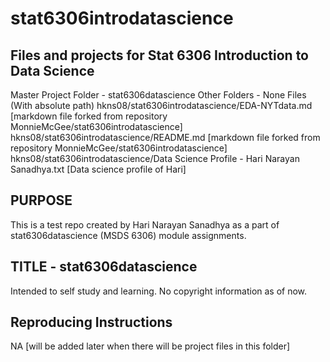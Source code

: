 # stat6306introdatascience

## Files and projects for Stat 6306 Introduction to Data Science
Master Project Folder - stat6306datascience
Other Folders - None
Files (With absolute path) 
  hkns08/stat6306introdatascience/EDA-NYTdata.md  [markdown file forked from repository MonnieMcGee/stat6306introdatascience]
  hkns08/stat6306introdatascience/README.md   [markdown file forked from repository MonnieMcGee/stat6306introdatascience]
  hkns08/stat6306introdatascience/Data Science Profile - Hari Narayan Sanadhya.txt  [Data science profile of Hari]

## PURPOSE
This is a test repo created by Hari Narayan Sanadhya as a part of stat6306datascience (MSDS 6306) module assignments. 

## TITLE - stat6306datascience
Intended to self study and learning. No copyright information as of now.


## Reproducing Instructions 
NA [will be added later when there will be project files in this folder]
